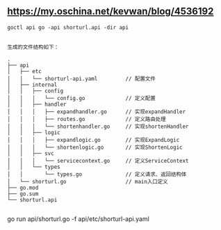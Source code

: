 <!--
 * @Author: aleimu
 * @Date: 2020-12-01 15:26:03
 * @Description: file content
-->

## https://my.oschina.net/kevwan/blog/4536192

```
goctl api go -api shorturl.api -dir api


生成的文件结构如下：

.
├── api
│   ├── etc
│   │   └── shorturl-api.yaml         // 配置文件
│   ├── internal
│   │   ├── config
│   │   │   └── config.go             // 定义配置
│   │   ├── handler
│   │   │   ├── expandhandler.go      // 实现expandHandler
│   │   │   ├── routes.go             // 定义路由处理
│   │   │   └── shortenhandler.go     // 实现shortenHandler
│   │   ├── logic
│   │   │   ├── expandlogic.go        // 实现ExpandLogic
│   │   │   └── shortenlogic.go       // 实现ShortenLogic
│   │   ├── svc
│   │   │   └── servicecontext.go     // 定义ServiceContext
│   │   └── types
│   │       └── types.go              // 定义请求、返回结构体
│   └── shorturl.go                   // main入口定义
├── go.mod
├── go.sum
└── shorturl.api


```

go run api/shorturl.go -f api/etc/shorturl-api.yaml

